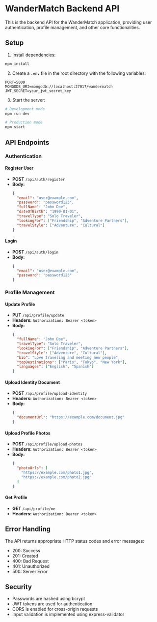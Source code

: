 # WanderMatch Backend API

This is the backend API for the WanderMatch application, providing user authentication, profile management, and other core functionalities.

## Setup

1. Install dependencies:
```bash
npm install
```

2. Create a `.env` file in the root directory with the following variables:
```
PORT=5000
MONGODB_URI=mongodb://localhost:27017/wandermatch
JWT_SECRET=your_jwt_secret_key
```

3. Start the server:
```bash
# Development mode
npm run dev

# Production mode
npm start
```

## API Endpoints

### Authentication

#### Register User
- **POST** `/api/auth/register`
- **Body:**
  ```json
  {
    "email": "user@example.com",
    "password": "password123",
    "fullName": "John Doe",
    "dateOfBirth": "1990-01-01",
    "travelType": "Solo Traveler",
    "lookingFor": ["Friendship", "Adventure Partners"],
    "travelStyle": ["Adventure", "Cultural"]
  }
  ```

#### Login
- **POST** `/api/auth/login`
- **Body:**
  ```json
  {
    "email": "user@example.com",
    "password": "password123"
  }
  ```

### Profile Management

#### Update Profile
- **PUT** `/api/profile/update`
- **Headers:** `Authorization: Bearer <token>`
- **Body:**
  ```json
  {
    "fullName": "John Doe",
    "travelType": "Solo Traveler",
    "lookingFor": ["Friendship", "Adventure Partners"],
    "travelStyle": ["Adventure", "Cultural"],
    "bio": "Love traveling and meeting new people",
    "topDestinations": ["Paris", "Tokyo", "New York"],
    "languages": ["English", "Spanish"]
  }
  ```

#### Upload Identity Document
- **POST** `/api/profile/upload-identity`
- **Headers:** `Authorization: Bearer <token>`
- **Body:**
  ```json
  {
    "documentUrl": "https://example.com/document.jpg"
  }
  ```

#### Upload Profile Photos
- **POST** `/api/profile/upload-photos`
- **Headers:** `Authorization: Bearer <token>`
- **Body:**
  ```json
  {
    "photoUrls": [
      "https://example.com/photo1.jpg",
      "https://example.com/photo2.jpg"
    ]
  }
  ```

#### Get Profile
- **GET** `/api/profile/me`
- **Headers:** `Authorization: Bearer <token>`

## Error Handling

The API returns appropriate HTTP status codes and error messages:

- 200: Success
- 201: Created
- 400: Bad Request
- 401: Unauthorized
- 500: Server Error

## Security

- Passwords are hashed using bcrypt
- JWT tokens are used for authentication
- CORS is enabled for cross-origin requests
- Input validation is implemented using express-validator 